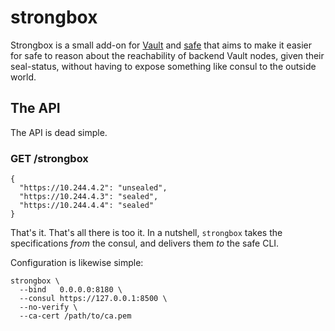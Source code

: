 strongbox
=========

Strongbox is a small add-on for [Vault][vault] and [safe][safe]
that aims to make it easier for safe to reason about the
reachability of backend Vault nodes, given their seal-status,
without having to expose something like consul to the outside
world.

The API
-------

The API is dead simple.

### GET /strongbox

```
{
  "https://10.244.4.2": "unsealed",
  "https://10.244.4.3": "sealed",
  "https://10.244.4.4": "sealed"
}
```

That's it.  That's all there is too it.  In a nutshell,
`strongbox` takes the specifications _from_ the consul, and
delivers them _to_ the safe CLI.

Configuration is likewise simple:

```
strongbox \
  --bind   0.0.0.0:8180 \
  --consul https://127.0.0.1:8500 \
  --no-verify \
  --ca-cert /path/to/ca.pem
```

[vault]: https://vaultproject.io
[safe]:  https://github.com/starkandwayne/safe
